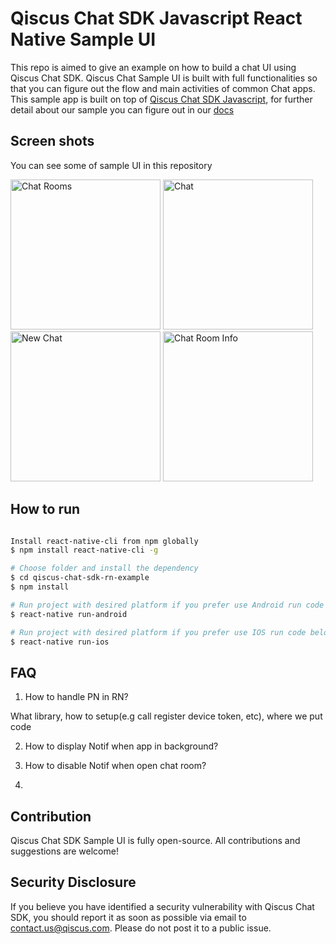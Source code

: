# Qiscus Chat SDK Javascript React Native Sample UI

This repo is aimed to give an example on how to build a chat UI using Qiscus Chat SDK. Qiscus Chat Sample UI is built with full functionalities so that you can figure out the flow and main activities of common Chat apps. This sample app is built on top of [Qiscus Chat SDK Javascript](https://documentation.qiscus.com/chat-sdk-javascript/getting-started), for further detail about our sample you can figure out in our [docs](https://documentation.qiscus.com/chat-sdk-javascript/react-native-sample)

## Screen shots
You can see some of sample UI in this repository

<img src="https://d1edrlpyc25xu0.cloudfront.net/kiwari-prod/image/upload/d3W9yrkiG7/Screen+Shot+2019-03-18+at+07.59.15.png" alt="Chat Rooms" width="240"/>

<img src="https://d1edrlpyc25xu0.cloudfront.net/kiwari-prod/image/upload/3n9FuQ8pwk/Screen+Shot+2019-03-18+at+08.07.36.png" alt="Chat" width="240"/>

<img src="https://d1edrlpyc25xu0.cloudfront.net/kiwari-prod/image/upload/itgZtNlv6A/Screen+Shot+2019-03-18+at+08.08.41.png" alt="New Chat" width="240"/>

<img src="https://d1edrlpyc25xu0.cloudfront.net/kiwari-prod/image/upload/_etTMharuV/Screen+Shot+2019-03-18+at+08.08.11.png" alt="Chat Room Info" width="240"/>

## How to run

```bash

Install react-native-cli from npm globally
$ npm install react-native-cli -g

# Choose folder and install the dependency
$ cd qiscus-chat-sdk-rn-example
$ npm install

# Run project with desired platform if you prefer use Android run code below
$ react-native run-android

# Run project with desired platform if you prefer use IOS run code below
$ react-native run-ios
```

## FAQ
1. How to handle PN in RN?

What library, how to setup(e.g call register device token, etc), where we put code

2. How to display Notif when app in background? 

3. How to disable Notif when open chat room?   

4. 


## Contribution
Qiscus Chat SDK Sample UI is fully open-source. All contributions and suggestions are welcome!

## Security Disclosure
If you believe you have identified a security vulnerability with Qiscus Chat SDK, you should report it as soon as possible via email to contact.us@qiscus.com. Please do not post it to a public issue.
